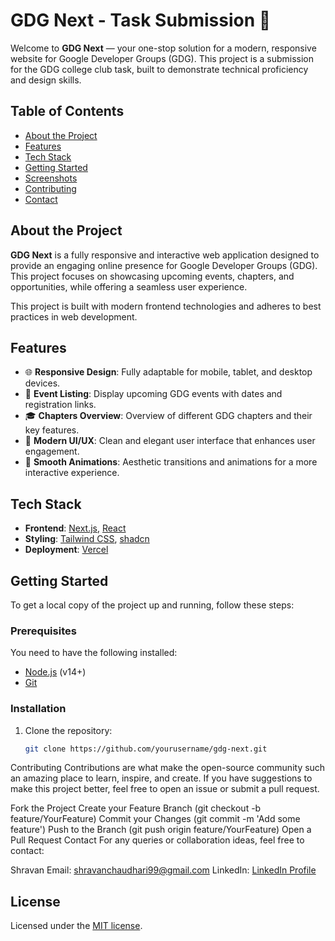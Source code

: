 # GDG Next - Task Submission 🚀

Welcome to **GDG Next** — your one-stop solution for a modern, responsive website for Google Developer Groups (GDG). This project is a submission for the GDG college club task, built to demonstrate technical proficiency and design skills.

## Table of Contents

- [About the Project](#about-the-project)
- [Features](#features)
- [Tech Stack](#tech-stack)
- [Getting Started](#getting-started)
- [Screenshots](#screenshots)
- [Contributing](#contributing)
- [Contact](#contact)

## About the Project

**GDG Next** is a fully responsive and interactive web application designed to provide an engaging online presence for Google Developer Groups (GDG). This project focuses on showcasing upcoming events, chapters, and opportunities, while offering a seamless user experience.

This project is built with modern frontend technologies and adheres to best practices in web development.

## Features

- 🌐 **Responsive Design**: Fully adaptable for mobile, tablet, and desktop devices.
- 📅 **Event Listing**: Display upcoming GDG events with dates and registration links.
- 🎓 **Chapters Overview**: Overview of different GDG chapters and their key features.
- 🚀 **Modern UI/UX**: Clean and elegant user interface that enhances user engagement.
- 🔄 **Smooth Animations**: Aesthetic transitions and animations for a more interactive experience.

## Tech Stack

- **Frontend**: [Next.js](https://nextjs.org/), [React](https://reactjs.org/)
- **Styling**: [Tailwind CSS](https://tailwindcss.com/), [shadcn](https://shadcn.dev/)
- **Deployment**: [Vercel](https://vercel.com/)

## Getting Started

To get a local copy of the project up and running, follow these steps:

### Prerequisites

You need to have the following installed:

- [Node.js](https://nodejs.org/en/) (v14+)
- [Git](https://git-scm.com/)

### Installation

1. Clone the repository:

   ```bash
   git clone https://github.com/yourusername/gdg-next.git
   ```

Contributing
Contributions are what make the open-source community such an amazing place to learn, inspire, and create. If you have suggestions to make this project better, feel free to open an issue or submit a pull request.

Fork the Project
Create your Feature Branch (git checkout -b feature/YourFeature)
Commit your Changes (git commit -m 'Add some feature')
Push to the Branch (git push origin feature/YourFeature)
Open a Pull Request
Contact
For any queries or collaboration ideas, feel free to contact:

Shravan
Email: shravanchaudhari99@gmail.com
LinkedIn: [LinkedIn Profile](https://www.linkedin.com/in/shravan-chaudhari-91699a1b6/)

## License

Licensed under the [MIT license](https://github.com/nextui-org/next-app-template/blob/main/LICENSE).
